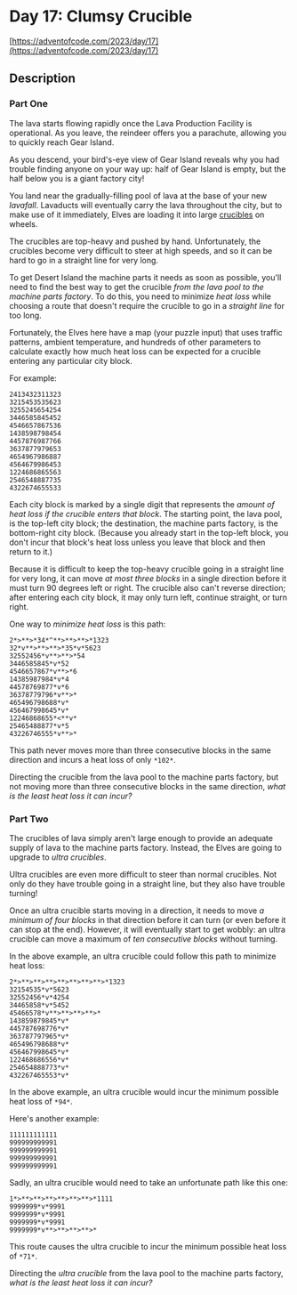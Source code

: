 # Day 17: Clumsy Crucible

[https://adventofcode.com/2023/day/17](https://adventofcode.com/2023/day/17)

## Description

### Part One

The lava starts flowing rapidly once the Lava Production Facility is operational. As you leave, the reindeer offers you a parachute, allowing you to quickly reach Gear Island.


As you descend, your bird's-eye view of Gear Island reveals why you had trouble finding anyone on your way up: half of Gear Island is empty, but the half below you is a giant factory city!


You land near the gradually-filling pool of lava at the base of your new *lavafall*. Lavaducts will eventually carry the lava throughout the city, but to make use of it immediately, Elves are loading it into large [crucibles](https://en.wikipedia.org/wiki/Crucible) on wheels.


The crucibles are top-heavy and pushed by hand. Unfortunately, the crucibles become very difficult to steer at high speeds, and so it can be hard to go in a straight line for very long.


To get Desert Island the machine parts it needs as soon as possible, you'll need to find the best way to get the crucible *from the lava pool to the machine parts factory*. To do this, you need to minimize *heat loss* while choosing a route that doesn't require the crucible to go in a *straight line* for too long.


Fortunately, the Elves here have a map (your puzzle input) that uses traffic patterns, ambient temperature, and hundreds of other parameters to calculate exactly how much heat loss can be expected for a crucible entering any particular city block.


For example:



```
2413432311323
3215453535623
3255245654254
3446585845452
4546657867536
1438598798454
4457876987766
3637877979653
4654967986887
4564679986453
1224686865563
2546548887735
4322674655533

```

Each city block is marked by a single digit that represents the *amount of heat loss if the crucible enters that block*. The starting point, the lava pool, is the top-left city block; the destination, the machine parts factory, is the bottom-right city block. (Because you already start in the top-left block, you don't incur that block's heat loss unless you leave that block and then return to it.)


Because it is difficult to keep the top-heavy crucible going in a straight line for very long, it can move *at most three blocks* in a single direction before it must turn 90 degrees left or right. The crucible also can't reverse direction; after entering each city block, it may only turn left, continue straight, or turn right.


One way to *minimize heat loss* is this path:



```
2*>**>*34*^**>**>**>*1323
32*v**>**>**>*35*v*5623
32552456*v**>**>*54
3446585845*v*52
4546657867*v**>*6
14385987984*v*4
44578769877*v*6
36378779796*v**>*
465496798688*v*
456467998645*v*
12246868655*<**v*
25465488877*v*5
43226746555*v**>*

```

This path never moves more than three consecutive blocks in the same direction and incurs a heat loss of only `*102*`.


Directing the crucible from the lava pool to the machine parts factory, but not moving more than three consecutive blocks in the same direction, *what is the least heat loss it can incur?*

### Part Two

The crucibles of lava simply aren't large enough to provide an adequate supply of lava to the machine parts factory. Instead, the Elves are going to upgrade to *ultra crucibles*.


Ultra crucibles are even more difficult to steer than normal crucibles. Not only do they have trouble going in a straight line, but they also have trouble turning!


Once an ultra crucible starts moving in a direction, it needs to move *a minimum of four blocks* in that direction before it can turn (or even before it can stop at the end). However, it will eventually start to get wobbly: an ultra crucible can move a maximum of *ten consecutive blocks* without turning.


In the above example, an ultra crucible could follow this path to minimize heat loss:



```
2*>**>**>**>**>**>**>**>*1323
32154535*v*5623
32552456*v*4254
34465858*v*5452
45466578*v**>**>**>**>*
143859879845*v*
445787698776*v*
363787797965*v*
465496798688*v*
456467998645*v*
122468686556*v*
254654888773*v*
432267465553*v*

```

In the above example, an ultra crucible would incur the minimum possible heat loss of `*94*`.


Here's another example:



```
111111111111
999999999991
999999999991
999999999991
999999999991

```

Sadly, an ultra crucible would need to take an unfortunate path like this one:



```
1*>**>**>**>**>**>**>*1111
9999999*v*9991
9999999*v*9991
9999999*v*9991
9999999*v**>**>**>**>*

```

This route causes the ultra crucible to incur the minimum possible heat loss of `*71*`.


Directing the *ultra crucible* from the lava pool to the machine parts factory, *what is the least heat loss it can incur?*

